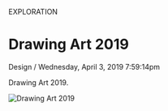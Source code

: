 <p class="type">EXPLORATION</p>

# Drawing Art 2019

<p class="meta">Design  /  Wednesday, April 3, 2019 7:59:14pm</p>

Drawing Art 2019.

![Drawing Art 2019](https://farooq-agent.web.app/assets/images/works/large/drawing-art-2019.jpg)

